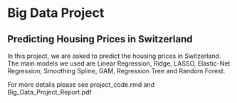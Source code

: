 # Big Data Project
## Predicting Housing Prices in Switzerland
In this project, we are asked to predict the housing prices in Switzerland. The main models we used are Linear Regression, Ridge, LASSO, Elastic-Net Regression, Smoothing Spline, GAM, Regression Tree and Random Forest.


For more details please see project_code.rmd and Big_Data_Project_Report.pdf
